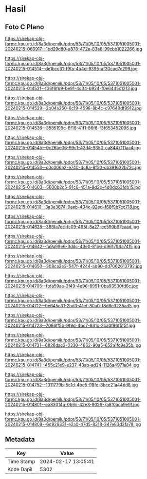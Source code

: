 # Hasil

## Foto C Plano

https://sirekap-obj-formc.kpu.go.id/8a3d/pemilu/pdpr/53/71/05/10/05/5371051005001-20240215-060917--1bd29d80-a878-472e-83a8-99cbb1022266.jpg

https://sirekap-obj-formc.kpu.go.id/8a3d/pemilu/pdpr/53/71/05/10/05/5371051005001-20240215-014514--de1bcc31-f9fa-4b4d-9395-af30cad7c299.jpg

https://sirekap-obj-formc.kpu.go.id/8a3d/pemilu/pdpr/53/71/05/10/05/5371051005001-20240215-014521--f36f6fb9-be91-4c34-b924-f0e6445c1213.jpg

https://sirekap-obj-formc.kpu.go.id/8a3d/pemilu/pdpr/53/71/05/10/05/5371051005001-20240215-014529--2b04a250-6c19-4598-8b4c-c97649df9912.jpg

https://sirekap-obj-formc.kpu.go.id/8a3d/pemilu/pdpr/53/71/05/10/05/5371051005001-20240215-014536--3585199c-6f16-41f1-86f6-f3f653452096.jpg

https://sirekap-obj-formc.kpu.go.id/8a3d/pemilu/pdpr/53/71/05/10/05/5371051005001-20240215-014545--0c26be06-99c1-43d4-9350-ca8447111aa4.jpg

https://sirekap-obj-formc.kpu.go.id/8a3d/pemilu/pdpr/53/71/05/10/05/5371051005001-20240215-014553--c0c006a2-e740-4c8a-8f50-cb391632b72c.jpg

https://sirekap-obj-formc.kpu.go.id/8a3d/pemilu/pdpr/53/71/05/10/05/5371051005001-20240215-014603--5000b2c5-91c6-451a-8d2b-4d0dc63fdb15.jpg

https://sirekap-obj-formc.kpu.go.id/8a3d/pemilu/pdpr/53/71/05/10/05/5371051005001-20240215-014610--3a3e3874-9eeb-404c-92ed-f68f9b7cc718.jpg

https://sirekap-obj-formc.kpu.go.id/8a3d/pemilu/pdpr/53/71/05/10/05/5371051005001-20240215-014625--386fa7cc-fc09-495f-8a27-ee590b97caad.jpg

https://sirekap-obj-formc.kpu.go.id/8a3d/pemilu/pdpr/53/71/05/10/05/5371051005001-20240215-014642--fa9a99e6-3ddc-43e0-81b6-d961794a7415.jpg

https://sirekap-obj-formc.kpu.go.id/8a3d/pemilu/pdpr/53/71/05/10/05/5371051005001-20240215-014650--308ca2e3-547f-4244-ab80-dd7062613792.jpg

https://sirekap-obj-formc.kpu.go.id/8a3d/pemilu/pdpr/53/71/05/10/05/5371051005001-20240215-014705--fbfa59aa-3f49-4e96-8951-0ba93530fd6c.jpg

https://sirekap-obj-formc.kpu.go.id/8a3d/pemilu/pdpr/53/71/05/10/05/5371051005001-20240215-014712--9e645c31-2bd3-41ef-80a0-f8d6e3235ad5.jpg

https://sirekap-obj-formc.kpu.go.id/8a3d/pemilu/pdpr/53/71/05/10/05/5371051005001-20240215-014723--7086ff5b-9f9d-4bc7-931c-2ca0f86f5f5f.jpg

https://sirekap-obj-formc.kpu.go.id/8a3d/pemilu/pdpr/53/71/05/10/05/5371051005001-20240215-014731--6828dac2-0330-4862-90a5-652a1fc9e35b.jpg

https://sirekap-obj-formc.kpu.go.id/8a3d/pemilu/pdpr/53/71/05/10/05/5371051005001-20240215-014741--465c21e9-e237-43ab-ad24-1126a4971a84.jpg

https://sirekap-obj-formc.kpu.go.id/8a3d/pemilu/pdpr/53/71/05/10/05/5371051005001-20240215-014752--1311779b-5c1d-4be5-98fe-8bce21a44dd8.jpg

https://sirekap-obj-formc.kpu.go.id/8a3d/pemilu/pdpr/53/71/05/10/05/5371051005001-20240215-014801--ea83014a-0b6c-42e3-8026-7a8f0aca9e9f.jpg

https://sirekap-obj-formc.kpu.go.id/8a3d/pemilu/pdpr/53/71/05/10/05/5371051005001-20240215-014808--6d926331-e2a0-47d5-8318-347e83d3fa78.jpg


## Metadata

| Key        | Value               |
| ---------- | ------------------- |
| Time Stamp | 2024-02-17 13:05:41 |
| Kode Dapil | 5302                |




